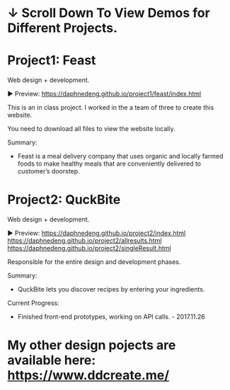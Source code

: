# ↓ Scroll Down To View Demos for Different Projects.

# Project1: Feast
Web design + development.

► Preview: https://daphnedeng.github.io/project1/feast/index.html

This is an in class project. I worked in the a team of three to create this website. 

You need to download all files to view the website locally.

Summary: 
- Feast is a meal delivery company that uses organic and locally farmed foods to make healthy meals that are conveniently delivered to customer’s doorstep.

# Project2: QuckBite
Web design + development.

► Preview: https://daphnedeng.github.io/project2/index.html
https://daphnedeng.github.io/project2/allresults.html
https://daphnedeng.github.io/project2/singleResult.html

Responsible for the entire design and development phases.

Summary:
- QuckBite lets you discover recipes by entering your ingredients.

Current Progress:
- Finished front-end prototypes, working on API calls. - 2017.11.26
 
# My other design pojects are available here: https://www.ddcreate.me/
